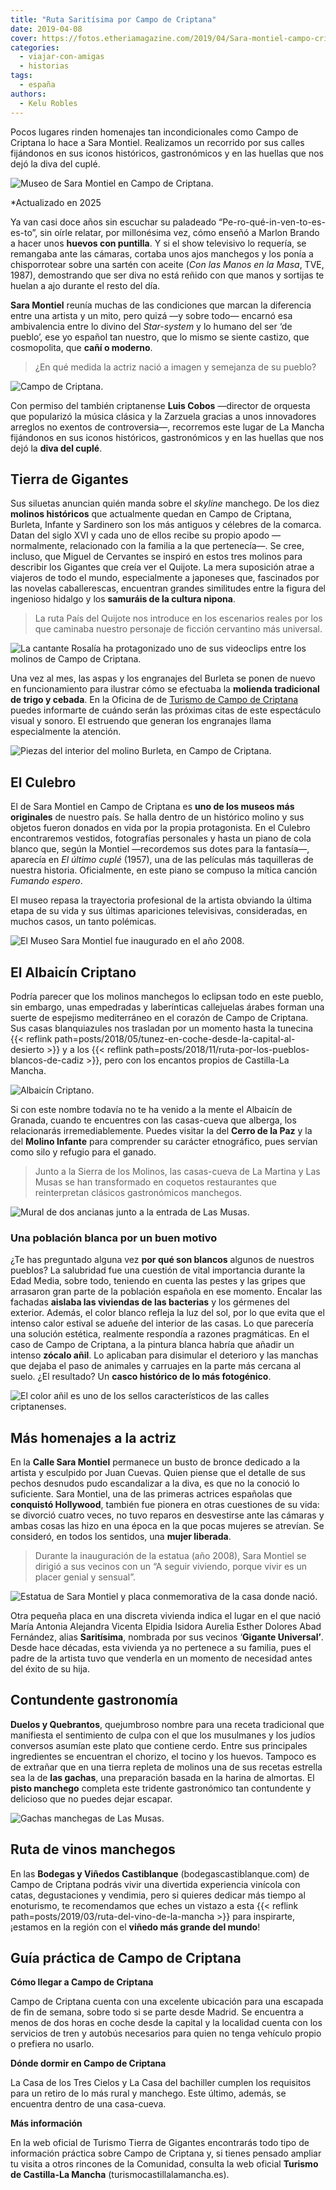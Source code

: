 ```yaml
---
title: "Ruta Saritísima por Campo de Criptana"
date: 2019-04-08
cover: https://fotos.etheriamagazine.com/2019/04/Sara-montiel-campo-criptana.jpg
categories: 
  - viajar-con-amigas
  - historias
tags: 
  - españa
authors: 
  - Kelu Robles
---
```


Pocos lugares rinden homenajes tan incondicionales como Campo de Criptana lo hace a Sara 
Montiel. Realizamos un recorrido por sus calles fijándonos en sus iconos históricos, 
gastronómicos y en las huellas que nos dejó la diva del cuplé. 

![Museo de Sara Montiel en Campo de Criptana.](https://fotos.etheriamagazine.com/2019/04/Sara-montiel-campo-criptana.jpg "Museo de Sara Montiel en Campo de Criptana.")

\*Actualizado en 2025 

Ya van casi doce años sin escuchar su paladeado “Pe-ro-qué-in-ven-to-es-es-to”, sin 
oírle relatar, por millonésima vez, cómo enseñó a Marlon Brando a hacer unos **huevos 
con puntilla**. Y si el show televisivo lo requería, se remangaba ante las cámaras, 
cortaba unos ajos manchegos y los ponía a chisporrotear sobre una sartén con aceite 
(_Con las Manos en la Masa_, TVE, 1987), demostrando que ser diva no está reñido con que 
manos y sortijas te huelan a ajo durante el resto del día. 

**Sara Montiel** reunía muchas de las condiciones que marcan la diferencia entre una 
artista y un mito, pero quizá —y sobre todo— encarnó esa ambivalencia entre lo divino 
del _Star-system_ y lo humano del ser ‘de pueblo’, ese yo español tan nuestro, que lo 
mismo se siente castizo, que cosmopolita, que **cañí o moderno**. 

> ¿En qué medida la actriz nació a imagen y semejanza de su pueblo? 

![Campo de Criptana.](https://fotos.etheriamagazine.com/2019/04/campo-criptana-bola-discoteca.jpg "Campo de Criptana. © K.R.")

Con permiso del también criptanense **Luis Cobos** —director de orquesta que popularizó 
la música clásica y la Zarzuela gracias a unos innovadores arreglos no exentos de 
controversia—, recorremos este lugar de La Mancha fijándonos en sus iconos históricos, 
gastronómicos y en las huellas que nos dejó la **diva del cuplé**. 

## Tierra de Gigantes

Sus siluetas anuncian quién manda sobre el _skyline_ manchego. De los diez **molinos 
históricos** que actualmente quedan en Campo de Criptana, Burleta, Infante y Sardinero 
son los más antiguos y célebres de la comarca. Datan del siglo XVI y cada uno de ellos 
recibe su propio apodo —normalmente, relacionado con la familia a la que pertenecía—. Se 
cree, incluso, que Miguel de Cervantes se inspiró en estos tres molinos para describir 
los Gigantes que creía ver el Quijote. La mera suposición atrae a viajeros de todo el 
mundo, especialmente a japoneses que, fascinados por las novelas caballerescas, 
encuentran grandes similitudes entre la figura del ingenioso hidalgo y los **samuráis de 
la cultura nipona**. 

> La ruta País del Quijote nos introduce en los escenarios reales por los que caminaba 
> nuestro personaje de ficción cervantino más universal. 

![La cantante Rosalía ha protagonizado uno de sus videoclips entre los molinos de Campo de Criptana.](https://fotos.etheriamagazine.com/2019/04/campo-criptana-molinos.jpg "La cantante Rosalía ha grabado uno de sus videoclips entre los molinos de Campo de Criptana. © K.R.")

Una vez al mes, las aspas y los engranajes del Burleta se ponen de nuevo en 
funcionamiento para ilustrar cómo se efectuaba la **molienda tradicional de trigo y 
cebada**. En la Oficina de de [Turismo de Campo de 
Criptana](https://www.campodecriptana.info/) puedes informarte de cuándo serán las 
próximas citas de este espectáculo visual y sonoro. El estruendo que generan los 
engranajes llama especialmente la atención. 

![Piezas del interior del molino Burleta, en Campo de Criptana.](https://fotos.etheriamagazine.com/2019/04/campo-criptana-molino-burlaque.jpg "Piezas del interior del molino Burleta, en Campo de Criptana. © K.R.")

## El Culebro

El de Sara Montiel en Campo de Criptana es **uno de los museos más originales** de 
nuestro país. Se halla dentro de un histórico molino y sus objetos fueron donados en 
vida por la propia protagonista. En el Culebro encontraremos vestidos, fotografías 
personales y hasta un piano de cola blanco que, según la Montiel —recordemos sus dotes 
para la fantasía—, aparecía en _El último cuplé_ (1957), una de las películas más 
taquilleras de nuestra historia. Oficialmente, en este piano se compuso la mítica 
canción _Fumando espero_. 

El museo repasa la trayectoria profesional de la artista obviando la última etapa de su 
vida y sus últimas apariciones televisivas, consideradas, en muchos casos, un tanto 
polémicas. 

![El Museo Sara Montiel fue inaugurado en el año 2008.](https://fotos.etheriamagazine.com/2019/04/campo-criptana-museo-sara-montiel.jpg "El Museo Sara Montiel fue inaugurado en el año 2008. © K.R.")

## El Albaicín Criptano

Podría parecer que los molinos manchegos lo eclipsan todo en este pueblo, sin embargo, 
unas empedradas y laberínticas callejuelas árabes forman una suerte de espejismo 
mediterráneo en el corazón de Campo de Criptana. Sus casas blanquiazules nos trasladan 
por un momento hasta la tunecina {{< reflink 
path=posts/2018/05/tunez-en-coche-desde-la-capital-al-desierto >}} y a los {{< reflink 
path=posts/2018/11/ruta-por-los-pueblos-blancos-de-cadiz >}}, pero con los encantos 
propios de Castilla-La Mancha. 

![Albaicín Criptano.](https://fotos.etheriamagazine.com/2019/04/campo-criptana-albaicin-molinos.jpg "Albaicín Criptano. © Sergio Sánchez M.")

Si con este nombre todavía no te ha venido a la mente el Albaicín de Granada, cuando te 
encuentres con las casas-cueva que alberga, los relacionarás irremediablemente. Puedes 
visitar la del **Cerro de la Paz** y la del **Molino Infante** para comprender su 
carácter etnográfico, pues servían como silo y refugio para el ganado. 

> Junto a la Sierra de los Molinos, las casas-cueva de La Martina y Las Musas se han 
> transformado en coquetos restaurantes que reinterpretan clásicos gastronómicos 
> manchegos. 

![Mural de dos ancianas junto a la entrada de Las Musas.](https://fotos.etheriamagazine.com/2019/04/campo-criptana-grafiti-las-musas.jpg "Mural junto a la entrada de Las Musas. © Miguel Calatayud")

### Una población blanca por un buen motivo

¿Te has preguntado alguna vez **por qué son blancos** algunos de nuestros pueblos? La 
salubridad fue una cuestión de vital importancia durante la Edad Media, sobre todo, 
teniendo en cuenta las pestes y las gripes que arrasaron gran parte de la población 
española en ese momento. Encalar las fachadas **aislaba las viviendas de las bacterias** 
y los gérmenes del exterior. Además, el color blanco refleja la luz del sol, por lo que 
evita que el intenso calor estival se adueñe del interior de las casas. Lo que parecería 
una solución estética, realmente respondía a razones pragmáticas. En el caso de Campo de 
Criptana, a la pintura blanca habría que añadir un intenso **zócalo añil**. Lo aplicaban 
para disimular el deterioro y las manchas que dejaba el paso de animales y carruajes en 
la parte más cercana al suelo. ¿El resultado? Un **casco histórico de lo más 
fotogénico**. 

![El color añil es uno de los sellos característicos de las calles criptanenses.](https://fotos.etheriamagazine.com/2019/04/campo-criptana-albaicin.jpg "El color añil es uno de los sellos característicos de las calles criptanenses. © José Antonio Manzanares")

## Más homenajes a la actriz

En la **Calle Sara Montiel** permanece un busto de bronce dedicado a la artista y 
esculpido por Juan Cuevas. Quien piense que el detalle de sus pechos desnudos pudo 
escandalizar a la diva, es que no la conoció lo suficiente. Sara Montiel, una de las 
primeras actrices españolas que **conquistó Hollywood**, también fue pionera en otras 
cuestiones de su vida: se divorció cuatro veces, no tuvo reparos en desvestirse ante las 
cámaras y ambas cosas las hizo en una época en la que pocas mujeres se atrevían. Se 
consideró, en todos los sentidos, una **mujer liberada**. 

> Durante la inauguración de la estatua (año 2008), Sara Montiel se dirigió a sus vecinos 
> con un “A seguir viviendo, porque vivir es un placer genial y sensual”. 

![Estatua de Sara Montiel y placa conmemorativa de la casa donde nació.](https://fotos.etheriamagazine.com/2019/04/campo-criptana-estatua-sara-montiel.jpg "Estatua de Sara Montiel y placa conmemorativa de la casa donde nació. © K.R.")

Otra pequeña placa en una discreta vivienda indica el lugar en el que nació María 
Antonia Alejandra Vicenta Elpidia Isidora Aurelia Esther Dolores Abad Fernández, alias 
**Saritísima**, nombrada por sus vecinos ‘**Gigante Universal’**. Desde hace décadas, 
esta vivienda ya no pertenece a su familia, pues el padre de la artista tuvo que 
venderla en un momento de necesidad antes del éxito de su hija. 

## Contundente gastronomía

**Duelos y Quebrantos**, quejumbroso nombre para una receta tradicional que manifiesta 
el sentimiento de culpa con el que los musulmanes y los judíos conversos asumían este 
plato que contiene cerdo. Entre sus principales ingredientes se encuentran el chorizo, 
el tocino y los huevos. Tampoco es de extrañar que en una tierra repleta de molinos una 
de sus recetas estrella sea la de **las gachas**, una preparación basada en la harina de 
almortas. El **pisto manchego** completa este tridente gastronómico tan contundente y 
delicioso que no puedes dejar escapar. 

![Gachas manchegas de Las Musas.](https://fotos.etheriamagazine.com/2019/04/campo-criptana-gachas-manchegas.jpg "Gachas manchegas de Las Musas. © Miguel Calatayud")

## Ruta de vinos manchegos

En las **Bodegas y Viñedos Castiblanque** (bodegascastiblanque.com) de Campo de Criptana 
podrás vivir una divertida experiencia vinícola con catas, degustaciones y vendimia, 
pero si quieres dedicar más tiempo al enoturismo, te recomendamos que eches un vistazo a 
esta {{< reflink path=posts/2019/03/ruta-del-vino-de-la-mancha >}} para inspirarte, 
¡estamos en la región con el **viñedo más grande del mundo**! 

## Guía práctica de Campo de Criptana

**Cómo llegar a Campo de Criptana** 

Campo de Criptana cuenta con una excelente ubicación para una escapada de fin de semana, 
sobre todo si se parte desde Madrid. Se encuentra a menos de dos horas en coche desde la 
capital y la localidad cuenta con los servicios de tren y autobús necesarios para quien 
no tenga vehículo propio o prefiera no usarlo. 

**Dónde dormir en Campo de Criptana** 

La Casa de los Tres Cielos y La Casa del bachiller cumplen los requisitos para un retiro 
de lo más rural y manchego. Este último, además, se encuentra dentro de una casa-cueva. 

**Más información** 

En la web oficial de Turismo Tierra de Gigantes encontrarás todo tipo de información 
práctica sobre Campo de Criptana y, si tienes pensado ampliar tu visita a otros rincones 
de la Comunidad, consulta la web oficial **Turismo de Castilla-La Mancha** 
(turismocastillalamancha.es).
